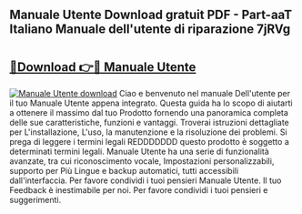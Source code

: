 ## Manuale Utente Download gratuit PDF - Part-aaT Italiano Manuale dell'utente di riparazione 7jRVg

# <h2><a href="http://dfadfi.blite.top/?on=Manuale+Utente">🔗Download 👉🔴 Manuale Utente</a></h2>

[![Manuale Utente download](https://i.imgur.com/lujVjoI.png)](http://dfadfi.blite.top/?on=Manuale+Utente)
Ciao e benvenuto nel manuale Dell'utente per il tuo Manuale Utente appena integrato. Questa guida ha lo scopo di aiutarti a ottenere il massimo dal tuo Prodotto fornendo una panoramica completa delle sue caratteristiche, funzioni e vantaggi. Troverai istruzioni dettagliate per L'installazione, L'uso, la manutenzione e la risoluzione dei problemi. Si prega di leggere i termini legali REDDDDDDD questo prodotto è soggetto a determinati termini legali. Manuale Utente ha una serie di funzionalità avanzate, tra cui riconoscimento vocale, Impostazioni personalizzabili, supporto per Più Lingue e backup automatici, tutti accessibili dall'interfaccia. Per favore condividi i tuoi pensieri Manuale Utente. Il tuo Feedback è inestimabile per noi. Per favore condividi i tuoi pensieri e suggerimenti.
